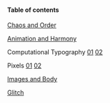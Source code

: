 #### Table of contents

[Chaos and Order](https://hiroyukisakamoto.github.io/sfpc-rtp/chaos-order)

[Animation and Harmony](https://hiroyukisakamoto.github.io/sfpc-rtp/animation-harmony)

Computational Typography
[01](https://hiroyukisakamoto.github.io/sfpc-rtp/computational_typography/12_oclocks)
[02](https://hiroyukisakamoto.github.io/sfpc-rtp/computational_typography/morisawa)

Pixels
[01](https://hiroyukisakamoto.github.io/sfpc-rtp/pixels/pixels01)
[02](https://hiroyukisakamoto.github.io/sfpc-rtp/pixels/pixels02)

[Images and Body](https://hiroyukisakamoto.github.io/sfpc-rtp/image_body)

[Glitch](https://hiroyukisakamoto.github.io/sfpc-rtp/glitch)
